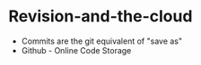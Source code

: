 # Revision-and-the-cloud

- Commits are the git equivalent of "save as"
- Github - Online Code Storage

